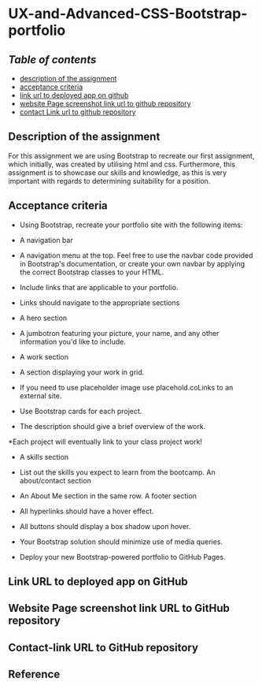 # UX-and-Advanced-CSS-Bootstrap-portfolio

## **_Table of contents_** 
* [description of the assignment](#description-of-the-assignment)
* [acceptance criteria](#acceptance-criteria)
* [link url to deployed app on github](#link-url-to-deployed-app-on-github)
* [website Page screenshot link url to github repository](#website-page-screenshot-link-url-to-github-repository)
* [contact Link url to github repository](#contact-link-url-to-github-repository)

## Description of the assignment
For this assignment we are using Bootstrap to recreate our first assignment, which initially, was created by utilising html and css. Furthermore, this assignment is to showcase our skills and knowledge, as this is very important with regards to determining suitability for a position.

## Acceptance criteria

* Using Bootstrap, recreate your portfolio site with the following items:

* A navigation bar

* A navigation menu at the top. Feel free to use the navbar code provided in Bootstrap's documentation, or create your own navbar by applying the correct Bootstrap classes to your HTML.

* Include links that are applicable to your portfolio.

* Links should navigate to the appropriate sections

* A hero section

* A jumbotron featuring your picture, your name, and any other information you'd like to include.
* A work section

* A section displaying your work in grid.

* If you need to use placeholder image use placehold.coLinks to an external site.

* Use Bootstrap cards for each project.

* The description should give a brief overview of the work.

*Each project will eventually link to your class project work!

* A skills section

* List out the skills you expect to learn from the bootcamp.
An about/contact section

* An About Me section in the same row.
A footer section

* All hyperlinks should have a hover effect.

* All buttons should display a box shadow upon hover.

* Your Bootstrap solution should minimize use of media queries.

* Deploy your new Bootstrap-powered portfolio to GitHub Pages.

## Link URL to deployed app on GitHub

## Website Page screenshot link URL to GitHub repository

## Contact-link URL to GitHub repository

## Reference
